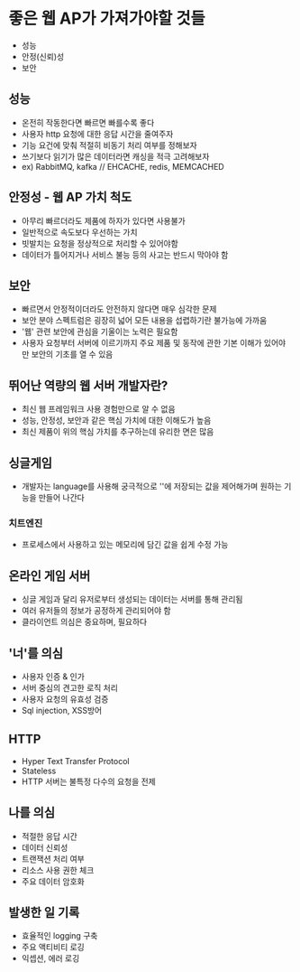 # 좋은 웹 AP가 가져가야할 것들
- 성능
- 안정(신뢰)성
- 보안

## 성능
- 온전히 작동한다면 빠르면 빠를수록 좋다
- 사용자 http 요청에 대한 응답 시간을 줄여주자
- 기능 요건에 맞춰 적절히 비동기 처리 여부를 정해보자
- 쓰기보다 읽기가 많은 데이터라면 캐싱을 적극 고려해보자
- ex) RabbitMQ, kafka // EHCACHE, redis, MEMCACHED

## 안정성 - 웹 AP 가치 척도
- 아무리 빠르더라도 제품에 하자가 있다면 사용불가
- 일반적으로 속도보다 우선하는 가치
- 빗발치는 요청을 정상적으로 처리할 수 있어야함
- 데이터가 틀어지거나 서비스 불능 등의 사고는 반드시 막아야 함

## 보안
- 빠르면서 안정적이더라도 안전하지 않다면 매우 심각한 문제
- 보안 분야 스펙트럼은 굉장히 넓어 모든 내용을 섭렵하기란 불가능에 가까움
- '웹' 관련 보안에 관심을 기울이는 노력은 필요함
- 사용자 요청부터 서버에 이르기까지 주요 제품 및 동작에 관한 기본 이해가 있어야만 보안의 기초를 열 수 있음

## 뛰어난 역량의 웹 서버 개발자란?
- 최신 웹 프레임워크 사용 경험만으로 알 수 없음
- 성능, 안정성, 보안과 같은 핵심 가치에 대한 이해도가 높음
- 최신 제품이 위의 핵심 가치를 추구하는데 유리한 면은 많음

## 싱글게임
- 개발자는 language를 사용해 궁극적으로 ''에 저장되는 값을 제어해가며 원하는 기능을 만들어 나간다

### 치트엔진
- 프로세스에서 사용하고 있는 메모리에 담긴 값을 쉽게 수정 가능

## 온라인 게임 서버
- 싱글 게임과 달리 유저로부터 생성되는 데이터는 서버를 통해 관리됨
- 여러 유저들의 정보가 공정하게 관리되어야 함
- 클라이언트 의심은 중요하며, 필요하다

## '너'를 의심
- 사용자 인증 & 인가
- 서버 중심의 견고한 로직 처리
- 사용자 요청의 유효성 검증
- Sql injection, XSS방어

## HTTP
- Hyper Text Transfer Protocol
- Stateless
- HTTP 서버는 불특정 다수의 요청을 전제

## 나를 의심
- 적절한 응답 시간
- 데이터 신뢰성
- 트랜잭션 처리 여부
- 리소스 사용 권한 체크
- 주요 데이터 암호화

## 발생한 일 기록
- 효율적인 logging 구축
- 주요 액티비티 로깅
- 익셉션, 에러 로깅